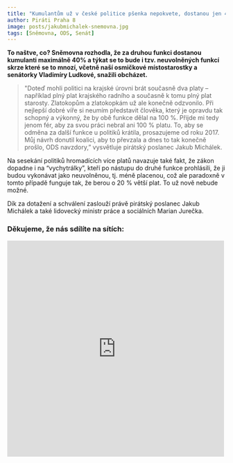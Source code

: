 ```yaml
---
title: "Kumulantům už v české politice pšenka nepokvete, dostanou jen 40 procent platu"
author: Piráti Praha 8
image: posts/jakubmichalek-snemovna.jpg
tags: [Sněmovna, ODS, Senát]
---
```


**To naštve, co? Sněmovna rozhodla, že za druhou funkci dostanou kumulanti maximálně 40% a týkat se to bude i tzv. neuvolněných funkcí skrze které se to mnozí, včetně naší osmičkové místostarostky a senátorky Vladimíry Ludkové, snažili obcházet.**

>"Doteď mohli politici na krajské úrovni brát současně dva platy – například plný plat krajského radního a současně k tomu plný plat starosty. Zlatokopům a zlatokopkám už ale konečně odzvonilo. Při nejlepší dobré víře si neumím představit člověka, který je opravdu tak schopný a výkonný, že by obě funkce dělal na 100 %. Přijde mi tedy jenom fér, aby za svou práci nebral ani 100 % platu. To, aby se odměna za další funkce u politiků krátila, prosazujeme od roku 2017. Můj návrh donutil koalici, aby to převzala a dnes to tak konečně prošlo, ODS navzdory,” vysvětluje pirátský poslanec Jakub Michálek. 

Na sesekání politiků hromadících více platů navazuje také fakt, že zákon dopadne i na “vychytrálky”, kteří po nástupu do druhé funkce prohlásili, že ji budou vykonávat jako neuvolněnou, tj. méně placenou, což ale paradoxně v tomto případě funguje tak, že berou o 20 % větší plat. To už nově nebude možné. 

Dík za dotažení a schválení zaslouží právě pirátský poslanec Jakub Michálek a také lidovecký ministr práce a sociálních Marian Jurečka.

### Děkujeme, že nás sdílíte na sítích:
<iframe src="https://www.facebook.com/plugins/post.php?href=https%3A%2F%2Fwww.facebook.com%2Fsterbamartin.praha8%2Fposts%2Fpfbid02S8MoAbHM6FQp7JHzUoyYYBhZPH16KBy2BsAhupNHQ4C4TxwFRPRepkDCdo6RH3hgl&show_text=false&width=500" width="500" height="498" style="border:none;overflow:hidden" scrolling="no" frameborder="0" allowfullscreen="true" allow="autoplay; clipboard-write; encrypted-media; picture-in-picture; web-share"></iframe>